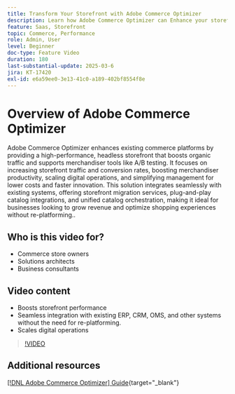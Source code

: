 ```yaml
---
title: Transform Your Storefront with Adobe Commerce Optimizer
description: Learn how Adobe Commerce Optimizer can Enhance your storefront with high performance, increased traffic, and seamless integration.
feature: Saas, Storefront
topic: Commerce, Performance
role: Admin, User
level: Beginner
doc-type: Feature Video
duration: 180
last-substantial-update: 2025-03-6
jira: KT-17420
exl-id: e6a59ee0-3e13-41c0-a189-402bf8554f8e
---
```

# Overview of Adobe Commerce Optimizer

Adobe Commerce Optimizer enhances existing commerce platforms by providing a high-performance, headless storefront that boosts organic traffic and supports merchandiser tools like A/B testing. It focuses on increasing storefront traffic and conversion rates, boosting merchandiser productivity, scaling digital operations, and simplifying management for lower costs and faster innovation. This solution integrates seamlessly with existing systems, offering storefront migration services, plug-and-play catalog integrations, and unified catalog orchestration, making it ideal for businesses looking to grow revenue and optimize shopping experiences without re-platforming..

## Who is this video for?

* Commerce store owners
* Solutions architects
* Business consultants

## Video content

* Boosts storefront performance
* Seamless integration with existing ERP, CRM, OMS, and other systems without the need for re-platforming.
* Scales digital operations

>[!VIDEO](https://video.tv.adobe.com/v/3450226?learn=on)

## Additional resources

[[!DNL Adobe Commerce Optimizer] Guide](https://experienceleague.adobe.com/en/docs/commerce/optimizer/overview){target="_blank"}
